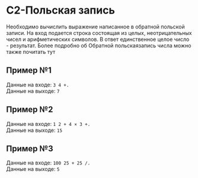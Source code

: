 # C2-Польская запись

Необходимо вычислить выражение написанное в обратной польской записи. На вход подается строка состоящая из целых, неотрицательных чисел и арифметических символов. В ответ единственное целое число - результат. Более подробно об Обратной польскаязапись числа можно также почитать тут

## Пример №1
Данные на входе: `3 4 +.`  
Данные на выходе: `7`

## Пример №2
Данные на входе: `1 2 + 4 × 3 +.`  
Данные на выходе: `15`

## Пример №3
Данные на входе: `100 25 + 25 /.`  
Данные на выходе: `5`